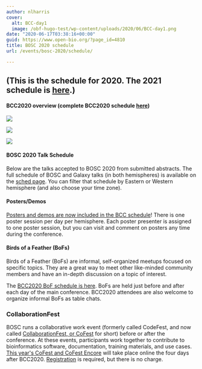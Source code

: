 ```yaml
---
author: nlharris
cover:
  alt: BCC-day1
  image: /obf-hugo-test/wp-content/uploads/2020/06/BCC-day1.png
date: "2020-06-17T03:38:16+00:00"
guid: https://www.open-bio.org/?page_id=4810
title: BOSC 2020 schedule
url: /events/bosc-2020/schedule/

---
```

## (This is the schedule for 2020. The 2021 schedule is [here](/obf-hugo-test/events/bosc-2021/bosc-2021-schedule/).)

#### BCC2020 overview (complete BCC2020 schedule [here](https://bcc2020.sched.com/))

![](/obf-hugo-test/wp/wp-content/uploads/2020/06/Screen-Shot-2020-06-20-at-5.40.19-PM.png)

![](/obf-hugo-test/wp/wp-content/uploads/2020/06/Screen-Shot-2020-06-23-at-4.41.27-PM.png)

![](/obf-hugo-test/wp/wp-content/uploads/2020/06/Screen-Shot-2020-06-20-at-5.41.09-PM.png)

#### BOSC 2020 Talk Schedule

Below are the talks accepted to BOSC 2020 from submitted abstracts. The full schedule of BOSC and Galaxy talks (in both hemispheres) is available on the [sched page](https://bcc2020.sched.com/). You can filter that schedule by Eastern or Western hemisphere (and also choose your time zone).

#### Posters/Demos

 [Posters and demos are now included in the BCC schedule](https://bcc2020.sched.com/overview/subject/Poster-Demo)! There is one poster session per day per hemisphere. Each poster presenter is assigned to one poster session, but you can visit and comment on posters any time during the conference.

#### Birds of a Feather (BoFs)

Birds of a Feather (BoFs) are informal, self-organized meetups focused on specific topics. They are a great way to meet other like-minded community members and have an in-depth discussion on a topic of interest.

The [BCC2020 BoF schedule is here](https://bcc2020.sched.com/overview/subject/BoF). BoFs are held just before and after each day of the main conference. BCC2020 attendees are also welcome to organize informal BoFs as table chats.

### CollaborationFest

BOSC runs a collaborative work event (formerly called CodeFest, and now called [CollaborationFest, or CoFest](/obf-hugo-test/events/bosc/collaborationfest/) for short) before or after the conference. At these events, participants work together to contribute to bioinformatics software, documentation, training materials, and use cases. [This year's CoFest and CoFest Encore](/obf-hugo-test/events/bosc/collaborationfest/) will take place online the four days after BCC2020. [Registration](https://bcc2020.github.io/Registration/) is required, but there is no charge.
